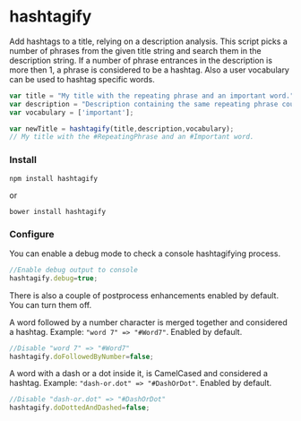 # hashtagify
Add hashtags to a title, relying on a description analysis. This script picks a number of phrases from the given title string and search them in the description string. If a number of phrase entrances in the description is more then 1, a phrase is considered to be a hashtag. Also a user vocabulary can be used to hashtag specific words.

```javascript
var title = "My title with the repeating phrase and an important word.";
var description = "Description containing the same repeating phrase couple of times (repeating phrase)."
var vocabulary = ['important'];

var newTitle = hashtagify(title,description,vocabulary);
// My title with the #RepeatingPhrase and an #Important word.
```

### Install
```
npm install hashtagify
```
or
```
bower install hashtagify
```

### Configure
You can enable a debug mode to check a console hashtagifying process.

```javascript
//Enable debug output to console
hashtagify.debug=true;
```

There is also a couple of postprocess enhancements enabled by default. You can turn them off.

A word followed by a number character is merged together and considered a hashtag. Example: `"word 7" => "#Word7"`. Enabled by default.
```javascript
//Disable "word 7" => "#Word7"
hashtagify.doFollowedByNumber=false;
```

A word with a dash or a dot inside it, is CamelCased and considered a hashtag. Example: `"dash-or.dot" => "#DashOrDot"`. Enabled by default.
```javascript
//Disable "dash-or.dot" => "#DashOrDot"
hashtagify.doDottedAndDashed=false;

```

